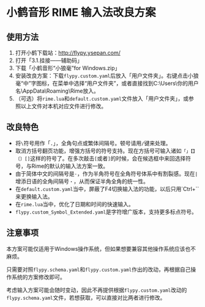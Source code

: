 # 小鹤音形 RIME 输入法改良方案

## 使用方法

1. 打开小鹤下载站：http://flypy.ysepan.com/
2. 打开「3.1.挂接——辅助码」
3. 下载「小鹤音形“小狼毫”for Windows.zip」
4. 安装改良方案：下载`flypy.custom.yaml`后放入「用户文件夹」。右键点击小狼毫“中”字图标，在菜单中选择“用户文件夹”，或者直接找到C:\Users\你的用户名\AppData\Roaming\Rime放入。
5. （可选）将`rime.lua`和`default.custom.yaml`文件放入「用户文件夹」，或参照以上文件对本机对应文件进行修改。

## 改良特色

- 将`\`符号用作「．」，全角句点或繁体间隔号。顿号请用`/`键来处理。
- 取消方括号翻页功能，增强方括号的符号支持。现在方括号可输入诸如`「」【】〔〕[]`这样的符号了。在多次敲击`[`或者`]`的时候，会在候选框中来回选择符号，与Rime的默认的输入法方案一致。
- 由于简体中文的间隔号是`·`，作为半角符号在全角符号体系中有割裂感。现在`|`增添日语的全角间隔号`・`，从而保证半角全角的统一性。
- 在`default.custom.yaml`当中，屏蔽了F4切换输入法的功能，以后只用`Ctrl+\``来更换输入法。
- 在`rime.lua`当中，优化了日期和时间的快速输入。
- `flypy.custom_Symbol_Extended.yaml`是字符增广版本，支持更多标点符号。

## 注意事项

本方案可能仅适用于Windows操作系统，但如果想要兼容其他操作系统应该也不麻烦。

只需要对照`flypy.schema.yaml`和`flypy.custom.yaml`作出的改动，再根据自己操作系统的方案修改即可。

考虑输入方案可能会随时变动，因此不再提供根据`flypy.custom.yaml`改动的`flypy.schema.yaml`文件，若想获取，可以直接对比两者进行修改。
